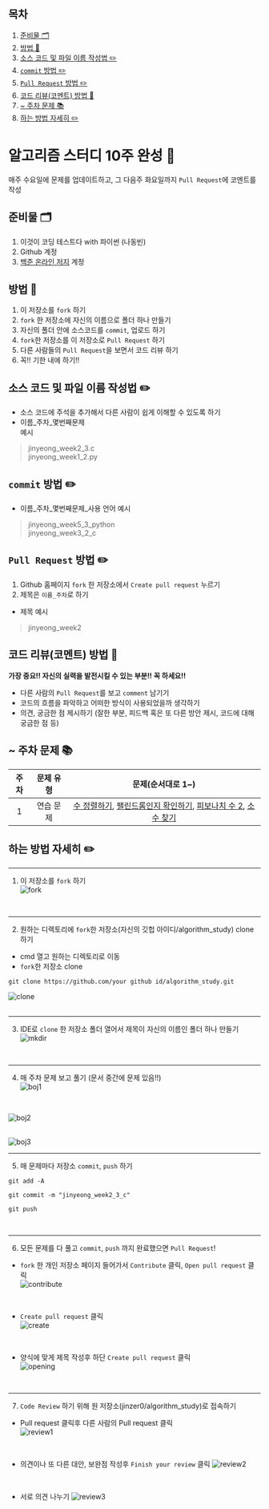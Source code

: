 ## 목차
1. [준비물 🗂](#준비물-)
2. [방법 📁](#방법-)
3. [소스 코드 및 파일 이름 작성법 ✏️](#소스-코드-및-파일-이름-작성법-%EF%B8%8F)
4. [`commit` 방법 ✏️](#commit-방법-%EF%B8%8F)
5. [`Pull Request` 방법 ✏️](#pull-request-방법-%EF%B8%8F)
6. [코드 리뷰(코멘트) 방법 📝](#코드-리뷰코멘트-방법-)
7. [~ 주차 문제 📚](#-주차-문제-)
8. [하는 방법 자세히 ✏️](#하는-방법-자세히-%EF%B8%8F)

# 알고리즘 스터디 10주 완성 📃
매주 수요일에 문제를 업데이트하고, 그 다음주 화요일까지 `Pull Request`에 코멘트를 작성

## 준비물 🗂
1. 이것이 코딩 테스트다 with 파이썬 (나동빈)
2. Github 계정
3. [백준 온라인 저지](https://acmicpc.net) 계정

## 방법 📁
1. 이 저장소를 `fork` 하기
2. `fork` 한 저장소에 자신의 이름으로 폴더 하나 만들기
3. 자신의 폴더 안에 소스코드를 `commit`, 업로드 하기
4. `fork`한 저장소를 이 저장소로 `Pull Request` 하기
5. 다른 사람들의 `Pull Request`을 보면서 코드 리뷰 하기
6. 꼭!! 기한 내에 하기!!

## 소스 코드 및 파일 이름 작성법 ✏️
- 소스 코드에 주석을 추가해서 다른 사람이 쉽게 이해할 수 있도록 하기
- 이름_주차_몇번째문제   
예시
> jinyeong_week2_3.c   
> jinyeong_week1_2.py   

## `commit` 방법 ✏️
- 이름_주차_몇번째문제_사용 언어
예시
> jinyeong_week5_3_python   
> jinyeong_week3_2_c

## `Pull Request` 방법 ✏️
1. Github 홈페이지 `fork` 한 저장소에서 `Create pull request` 누르기
2. 제목은 `이름_주차`로 하기
-  제목 예시
> jinyeong_week2

## 코드 리뷰(코멘트) 방법 📝
**가장 중요!! 자신의 실력을 발전시킬 수 있는 부분!! 꼭 하세요!!**
- 다른 사람의 `Pull Request`를 보고 `comment` 남기기
- 코드의 흐름을 파악하고 어떠한 방식이 사용되었을까 생각하기
- 의견, 궁금한 점 제시하기 (잘한 부분, 피드백 혹은 또 다른 방안 제시, 코드에 대해 궁금한 점 등)

## ~ 주차 문제 📚
| 주차 | 문제 유형 | 문제(순서대로 1~) |
|:--:|:--:|:--:|
|1|연습 문제|[수 정렬하기](https://www.acmicpc.net/problem/2750), [팰린드롬인지 확인하기](https://www.acmicpc.net/problem/10988), [피보나치 수 2](https://www.acmicpc.net/problem/2748), [소수 찾기](https://www.acmicpc.net/problem/2581)|

## 하는 방법 자세히 ✏️
***
1. 이 저장소를 `fork` 하기   
![fork](img/1.png)
</br>   

***
2. 원하는 디렉토리에 `fork`한 저장소(자신의 깃헙 아이디/algorithm_study) clone 하기    
- cmd 열고 원하는 디렉토리로 이동   
- `fork`한 저장소 clone   
```
git clone https://github.com/your github id/algorithm_study.git
```
![clone](img/2.png)  
</br>   

***
3. IDE로 `clone` 한 저장소 폴더 열어서 제목이 자신의 이름인 폴더 하나 만들기     
![mkdir](img/3.png)
</br>   

***
4. 매 주차 문제 보고 풀기 (문서 중간에 문제 있음!!)   
![boj1](img/4.png)     
</br>   

![boj2](img/5.png)   
</br>   

![boj3](img/6.png) 
</br>   

***
5. 매 문제마다 저장소 `commit`, `push` 하기   
```
git add -A
```
```
git commit -m "jinyeong_week2_3_c"
```
```
git push
```
</br>   

***
6. 모든 문제를 다 풀고 `commit`, `push` 까지 완료했으면 `Pull Request`!   
- `fork` 한 개인 저장소 페이지 들어가서 `Contribute` 클릭, `Open pull request` 클릭   
![contribute](img/8.png)   
</br>   

- `Create pull request` 클릭    
![create](img/9.png)   
</br>   

- 양식에 맞게 제목 작성후 하단 `Create pull request` 클릭   
![opening](img/10.png)
</br>   

***
7. `Code Review` 하기 위해 원 저장소(jinzer0/algorithm_study)로 접속하기
- Pull request 클릭후 다른 사람의 Pull request 클릭   
![review1](img/11.png)   
</br>   

- 의견이나 또 다른 대안, 보완점 작성후 `Finish your review` 클릭
![review2](img/12.png)
</br>   

- 서로 의견 나누기
![review3](img/13.png)
</br>   

